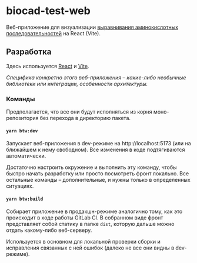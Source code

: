 # biocad-test-web

Веб-приложение для визуализации [выравнивания аминокислотных последовательностей](https://biomolecula.ru/articles/12-metodov-v-kartinkakh-sukhaia-biologiia) на React (Vite).

## Разработка

Здесь используется [React](https://react.dev/) и [Vite](https://vitejs.dev).

_Специфика конкретно этого веб-приложения – какие-либо необычные библиотеки или интеграции, особенности архитектуры._

### Команды

Предполагается, что все они будут исполняться из корня моно-репозитория без перехода в директорию пакета.

#### `yarn btw:dev`

Запускает веб-приложения в dev-режиме на http://localhost:5173 (или на ближайшем к нему свободном).
Все изменения в коде подтягиваются автоматически.

Достаточно настроить окружение и выполнить эту команду, чтобы быстро начать разработку или просто посмотреть фронт локально.
Все остальные команды – дополнительные, и нужны только в определенных ситуациях.

#### `yarn btw:build`

Собирает приложение в продакшн-режиме аналогично тому, как это происходит в ходе работы GitLab CI.
В собранном виде фронт представляет собой статику в папке `dist`,
которую дальше можно отдать какому-либо веб-серверу.

Используется в основном для локальной проверки сборки и исправления связанных с ней ошибок
(далеко не все они видны в dev-режиме).
